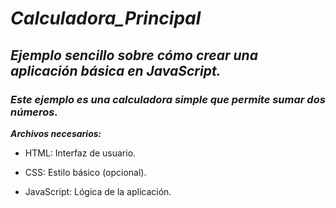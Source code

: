 # **_Calculadora_Principal_**

## **_Ejemplo sencillo sobre cómo crear una aplicación básica en JavaScript._**

### **_Este ejemplo es una calculadora simple que permite sumar dos números._**

**_Archivos necesarios:_**

- HTML: Interfaz de usuario.
  
- CSS: Estilo básico (opcional).
  
- JavaScript: Lógica de la aplicación.
